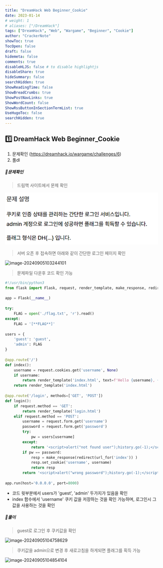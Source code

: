 ```yaml
---
title: "DreamHack Web Beginner_Cookie"
date: 2023-01-14
# weight: 1
# aliases: ["/DreamHack"]
tags: ["DreamHack", "Web", "Wargame", "Beginner", "Cookie"]
author: "CrackerNote"
showToc: true
TocOpen: false
draft: false
hidemeta: false
comments: true
disableHLJS: false # to disable highlightjs
disableShare: true
hideSummary: false
searchHidden: true
ShowReadingTime: false
ShowBreadCrumbs: true
ShowPostNavLinks: true
ShowWordCount: false
ShowRssButtonInSectionTermList: true
UseHugoToc: false
searchHidden: true
---
```


## 1️⃣ DreamHack Web Beginner_Cookie

1. 문제확인 (https://dreamhack.io/wargame/challenges/6)
2. 풀dl

  

##### 📜**문제확인**

> 드림핵 사이트에서 문제 확인

![image-20240905161507742](assets/image-20240905161507742.png)

> 서버 오픈 후 접속하면 아래와 같이 간단한 로그인 페이지 확인

![image-20240905103244101](C:\Users\kakaopaysec\AppData\Roaming\Typora\typora-user-images\image-20240905103244101.png)

> 문제파일 다운후 코드 확인 가능

```python
#!/usr/bin/python3
from flask import Flask, request, render_template, make_response, redirect, url_for

app = Flask(__name__)

try:
    FLAG = open('./flag.txt', 'r').read()
except:
    FLAG = '[**FLAG**]'

users = {
    'guest': 'guest',
    'admin': FLAG
}

@app.route('/')
def index():
    username = request.cookies.get('username', None)
    if username:
        return render_template('index.html', text=f'Hello {username}, {"flag is " + FLAG if username == "admin" else "you are not admin"}')
    return render_template('index.html')

@app.route('/login', methods=['GET', 'POST'])
def login():
    if request.method == 'GET':
        return render_template('login.html')
    elif request.method == 'POST':
        username = request.form.get('username')
        password = request.form.get('password')
        try:
            pw = users[username]
        except:
            return '<script>alert("not found user");history.go(-1);</script>'
        if pw == password:
            resp = make_response(redirect(url_for('index')) )
            resp.set_cookie('username', username)
            return resp 
        return '<script>alert("wrong password");history.go(-1);</script>'

app.run(host='0.0.0.0', port=8000)

```

- 코드 윗부분에서 users가 'guest', 'admin' 두가지가 있음을 확인
- index 함수에서 'username' 쿠키 값을 저장하는 것을 확인 가능하며, 로그인시 그 값을 사용하는 것을 확인



##### 📜**풀이**

> guest로 로그인 후 쿠키값을 확인 

![image-20240905104758629](C:\Users\kakaopaysec\AppData\Roaming\Typora\typora-user-images\image-20240905104758629.png)

> 쿠키값을 admin으로 변경 후 새로고침을 하게되면 플래그를 획득 가능

![image-20240905104854104](C:\Users\kakaopaysec\AppData\Roaming\Typora\typora-user-images\image-20240905104854104.png)
